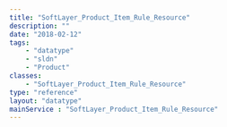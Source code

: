 ```yaml
---
title: "SoftLayer_Product_Item_Rule_Resource"
description: ""
date: "2018-02-12"
tags:
    - "datatype"
    - "sldn"
    - "Product"
classes:
    - "SoftLayer_Product_Item_Rule_Resource"
type: "reference"
layout: "datatype"
mainService : "SoftLayer_Product_Item_Rule_Resource"
---
```

